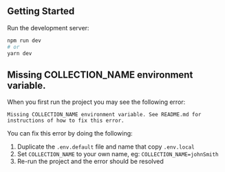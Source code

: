 ## Getting Started

Run the development server:

```bash
npm run dev
# or
yarn dev
```

## Missing COLLECTION_NAME environment variable.

When you first run the project you may see the following error:

```
Missing COLLECTION_NAME environment variable. See README.md for instructions of how to fix this error.
```

You can fix this error by doing the following:

1. Duplicate the `.env.default` file and name that copy `.env.local`
2. Set `COLLECTION_NAME` to your own name, eg: `COLLECTION_NAME=johnSmith`
3. Re-run the project and the error should be resolved
